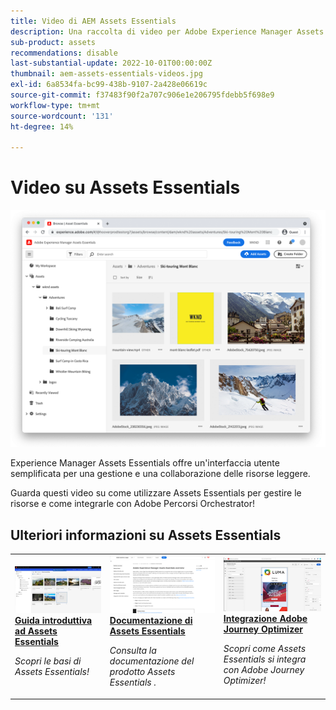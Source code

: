 ```yaml
---
title: Video di AEM Assets Essentials
description: Una raccolta di video per Adobe Experience Manager Assets Essentials
sub-product: assets
recommendations: disable
last-substantial-update: 2022-10-01T00:00:00Z
thumbnail: aem-assets-essentials-videos.jpg
exl-id: 6a8534fa-bc99-438b-9107-2a428e06619c
source-git-commit: f37483f90f2a707c906e1e206795fdebb5f698e9
workflow-type: tm+mt
source-wordcount: '131'
ht-degree: 14%

---
```


# Video su Assets Essentials

![Assets Essentials](./assets/overview/hero.png)

Experience Manager Assets Essentials offre un&#39;interfaccia utente semplificata per una gestione e una collaborazione delle risorse leggere.

Guarda questi video su come utilizzare Assets Essentials per gestire le risorse e come integrarle con Adobe Percorsi Orchestrator!

## Ulteriori informazioni su Assets Essentials

<table>
<td>
   <a href="./basics/managing.md">
   <img alt="Guida introduttiva ad Assets Essentials" src="./assets/overview/getting-started.png" />
   </a>
   <div>
      <a href="./basics/managing.md">
      <strong>Guida introduttiva ad Assets Essentials</strong>
      </a>
   </div>
   <p>
      <em>Scopri le basi di Assets Essentials!</em>
   </p>
</td>
<td>
   <a href="https://experienceleague.adobe.com/docs/experience-manager-assets-essentials/help/introduction.html">
   <img alt="" src="./assets/overview/assets-essentials-docs.png"/>
   </a>
   <div>
      <a href="https://experienceleague.adobe.com/docs/experience-manager-assets-essentials/help/introduction.html">
      <strong>Documentazione di Assets Essentials</strong>
      </a>
   </div>
   <p>
      <em>Consulta la documentazione del prodotto Assets Essentials .</em>
   <p>
</td>
<td>
   <a href="https://experienceleague.adobe.com/docs/journey-optimizer-learn/tutorials/create-messages/create-email-content-with-the-message-editor.html?lang=it">
   <img alt="Adobe Journey Optimizer" src="./assets/overview/adobe-journey-optimizer.png" />
   </a>
   <div>
      <a href="https://experienceleague.adobe.com/docs/journey-optimizer-learn/tutorials/create-messages/create-email-content-with-the-message-editor.html">
      <strong>Integrazione Adobe Journey Optimizer</strong>
      </a>
   </div>
   <p>
      <em>Scopri come Assets Essentials si integra con Adobe Journey Optimizer!</em>
   <p>
</td>
</table>
